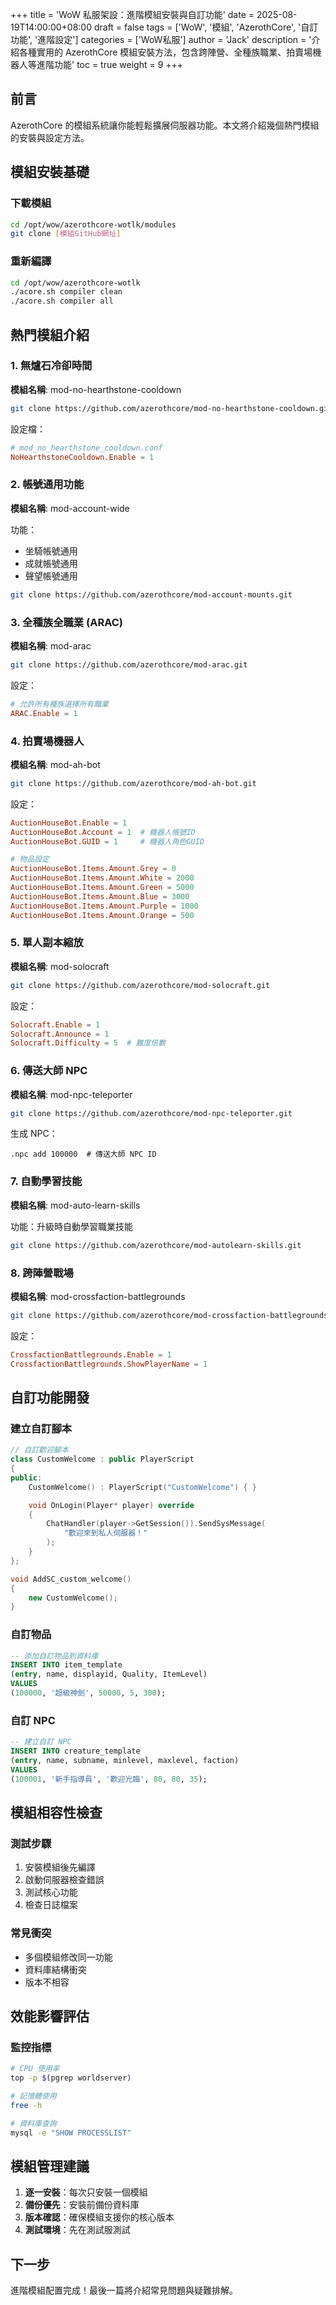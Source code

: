 +++
title = 'WoW 私服架設：進階模組安裝與自訂功能'
date = 2025-08-19T14:00:00+08:00
draft = false
tags = ['WoW', '模組', 'AzerothCore', '自訂功能', '進階設定']
categories = ['WoW私服']
author = 'Jack'
description = '介紹各種實用的 AzerothCore 模組安裝方法，包含跨陣營、全種族職業、拍賣場機器人等進階功能'
toc = true
weight = 9
+++

## 前言

AzerothCore 的模組系統讓你能輕鬆擴展伺服器功能。本文將介紹幾個熱門模組的安裝與設定方法。

## 模組安裝基礎

### 下載模組

```bash
cd /opt/wow/azerothcore-wotlk/modules
git clone [模組GitHub網址]
```

### 重新編譯

```bash
cd /opt/wow/azerothcore-wotlk
./acore.sh compiler clean
./acore.sh compiler all
```

## 熱門模組介紹

### 1. 無爐石冷卻時間

**模組名稱**: mod-no-hearthstone-cooldown

```bash
git clone https://github.com/azerothcore/mod-no-hearthstone-cooldown.git
```

設定檔：
```conf
# mod_no_hearthstone_cooldown.conf
NoHearthstoneCooldown.Enable = 1
```

### 2. 帳號通用功能

**模組名稱**: mod-account-wide

功能：
- 坐騎帳號通用
- 成就帳號通用
- 聲望帳號通用

```bash
git clone https://github.com/azerothcore/mod-account-mounts.git
```

### 3. 全種族全職業 (ARAC)

**模組名稱**: mod-arac

```bash
git clone https://github.com/azerothcore/mod-arac.git
```

設定：
```conf
# 允許所有種族選擇所有職業
ARAC.Enable = 1
```

### 4. 拍賣場機器人

**模組名稱**: mod-ah-bot

```bash
git clone https://github.com/azerothcore/mod-ah-bot.git
```

設定：
```conf
AuctionHouseBot.Enable = 1
AuctionHouseBot.Account = 1  # 機器人帳號ID
AuctionHouseBot.GUID = 1     # 機器人角色GUID

# 物品設定
AuctionHouseBot.Items.Amount.Grey = 0
AuctionHouseBot.Items.Amount.White = 2000
AuctionHouseBot.Items.Amount.Green = 5000
AuctionHouseBot.Items.Amount.Blue = 3000
AuctionHouseBot.Items.Amount.Purple = 1000
AuctionHouseBot.Items.Amount.Orange = 500
```

### 5. 單人副本縮放

**模組名稱**: mod-solocraft

```bash
git clone https://github.com/azerothcore/mod-solocraft.git
```

設定：
```conf
Solocraft.Enable = 1
Solocraft.Announce = 1
Solocraft.Difficulty = 5  # 難度倍數
```

### 6. 傳送大師 NPC

**模組名稱**: mod-npc-teleporter

```bash
git clone https://github.com/azerothcore/mod-npc-teleporter.git
```

生成 NPC：
```
.npc add 100000  # 傳送大師 NPC ID
```

### 7. 自動學習技能

**模組名稱**: mod-auto-learn-skills

功能：升級時自動學習職業技能

```bash
git clone https://github.com/azerothcore/mod-autolearn-skills.git
```

### 8. 跨陣營戰場

**模組名稱**: mod-crossfaction-battlegrounds

```bash
git clone https://github.com/azerothcore/mod-crossfaction-battlegrounds.git
```

設定：
```conf
CrossfactionBattlegrounds.Enable = 1
CrossfactionBattlegrounds.ShowPlayerName = 1
```

## 自訂功能開發

### 建立自訂腳本

```cpp
// 自訂歡迎腳本
class CustomWelcome : public PlayerScript
{
public:
    CustomWelcome() : PlayerScript("CustomWelcome") { }

    void OnLogin(Player* player) override
    {
        ChatHandler(player->GetSession()).SendSysMessage(
            "歡迎來到私人伺服器！"
        );
    }
};

void AddSC_custom_welcome()
{
    new CustomWelcome();
}
```

### 自訂物品

```sql
-- 添加自訂物品到資料庫
INSERT INTO item_template 
(entry, name, displayid, Quality, ItemLevel) 
VALUES 
(100000, '超級神劍', 50000, 5, 300);
```

### 自訂 NPC

```sql
-- 建立自訂 NPC
INSERT INTO creature_template 
(entry, name, subname, minlevel, maxlevel, faction) 
VALUES 
(100001, '新手指導員', '歡迎光臨', 80, 80, 35);
```

## 模組相容性檢查

### 測試步驟

1. 安裝模組後先編譯
2. 啟動伺服器檢查錯誤
3. 測試核心功能
4. 檢查日誌檔案

### 常見衝突

- 多個模組修改同一功能
- 資料庫結構衝突
- 版本不相容

## 效能影響評估

### 監控指標

```bash
# CPU 使用率
top -p $(pgrep worldserver)

# 記憶體使用
free -h

# 資料庫查詢
mysql -e "SHOW PROCESSLIST"
```

## 模組管理建議

1. **逐一安裝**：每次只安裝一個模組
2. **備份優先**：安裝前備份資料庫
3. **版本確認**：確保模組支援你的核心版本
4. **測試環境**：先在測試服測試

## 下一步

進階模組配置完成！最後一篇將介紹常見問題與疑難排解。